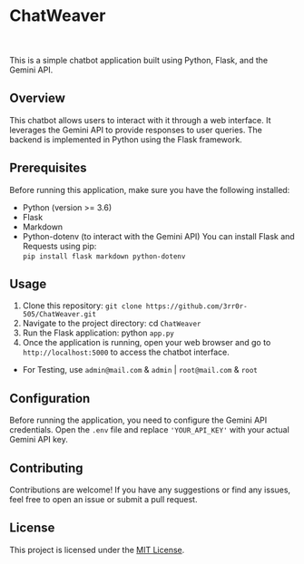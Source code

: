 # ChatWeaver <br><a href="https://www.python.org/"><img alt="" src="https://img.shields.io/badge/python-3.9%2B-blue?logo=python&logoColor=88d4d7"/></a> <a href="https://flask.palletsprojects.com/en/3.0.x/"><img alt="" src="https://img.shields.io/badge/Flask-v3.0.3-45aec2?logo=flask&logoColor=45aec2"/></a> <a href="https://www.mongodb.com/"><img alt="" src="https://img.shields.io/badge/MongoDB%20Atlas-v4.4.6-009441?logo=mongodb&logoColor=009441"/></a> <a href="https://www.microsoft.com/en-us/windows?r=1"><img alt="" src="https://img.shields.io/badge/Gemini%20API-Enabled-brightgreen"/></a>

This is a simple chatbot application built using Python, Flask, and the Gemini API.

## Overview
This chatbot allows users to interact with it through a web interface. It leverages the Gemini API to provide responses to user queries. The backend is implemented in Python using the Flask framework.

## Prerequisites
Before running this application, make sure you have the following installed:
- Python (version >= 3.6)
- Flask
- Markdown
- Python-dotenv (to interact with the Gemini API)
You can install Flask and Requests using pip: <br>
   `pip install flask markdown python-dotenv`


## Usage
1. Clone this repository:
`git clone https://github.com/3rr0r-505/ChatWeaver.git`
2. Navigate to the project directory:
cd `ChatWeaver`
3. Run the Flask application:
python `app.py`
4. Once the application is running, open your web browser and go to `http://localhost:5000` to access the chatbot interface.
- For Testing, use `admin@mail.com` & `admin` | `root@mail.com` & `root`

## Configuration
Before running the application, you need to configure the Gemini API credentials. Open the `.env` file and replace `'YOUR_API_KEY'` with your actual Gemini API key.

## Contributing
Contributions are welcome! If you have any suggestions or find any issues, feel free to open an issue or submit a pull request.

## License
This project is licensed under the [MIT License](LICENSE).
